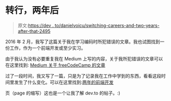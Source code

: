 # 转行，两年后

> 原文:[https://dev . to/danielvoicu/switching-careers-and-two-years-after-that-2495](https://dev.to/danielvoicu/switching-careers-and-two-years-after-that-2495)

2016 年 2 月，我写了这篇关于我在学习编码时所犯错误的文章。我也试图找到一份工作，作为一个前端开发或至少实习。

由于我认为没有必要重复我在 Medium 上写的内容，关于我所犯错误的文章可以在这里找到: [Medium 关于 freeCodeCamp 的文章](https://medium.freecodecamp.org/mistakes-i-made-while-learning-to-code-2a7e3ace092e)

过了一段时间，我又写了一篇，只是为了记录我在工作中学到的东西，看看这段时间里发生了什么变化。可以在这里找到:[两年的前端开发](https://medium.com/@danielvoicu/two-years-of-frontend-development-76ba3ca0a6b0)

页（page 的缩写）这也是一个让我了解 dev.to 的帖子。:)